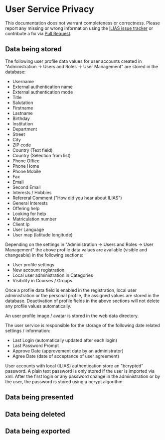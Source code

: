 # User Service Privacy

This documentation does not warrant completeness or correctness. Please report any
missing or wrong information using the [ILIAS issue tracker](https://mantis.ilias.de)
or contribute a fix via [Pull Request](docs/development/contributing.md#pull-request-to-the-repositories).

## Data being stored

The following user profile data values for user accounts created in "Administration -> Users and Roles -> User Management" 
are stored in the database:
- Username
- External authentication name
- External authentication mode  
- Title
- Salutation  
- Firstname
- Lastname
- Birthday
- Institution
- Department
- Street
- City
- ZIP code
- Country (Text field)
- Country (Selection from list)
- Phone Office
- Phone Home
- Phone Mobile
- Fax
- Email
- Second Email
- Interests / Hobbies  
- Refereral Comment ("How did you hear about ILIAS")
- General Interests
- Offering help
- Looking for help  
- Matriculation number
- Client Ip 
- User Language
- User map (latitude longitude)

Depending on the settings in "Administration -> Users and Roles -> User Management" the above profile data values are available 
(visible and changeable) in the following sections:
- User profile settings
- New account registration
- Local user administration in Categories
- Visibility in Courses / Groups

Once a profile data field is enabled in the registration, local user administration or the personal profile, the assigned values 
are stored in the database. Deactivation of profile fields in the above sections will not delete any profile values automatically.

An user profile image / avatar is stored in the web data directory. 

The user service is responsible for the storage of the following date related settings / information:
- Last Login (automatically updated after each login)
- Last Password Prompt
- Approve Date (approvement date by an administrator)
- Agree Date (date of acceptance of user agreement)

User accounts with local (ILIAS) authentication store an "bcrypted" password. A plain text password is only stored if the
user is imported via xml. After the first login or any password change in the administration or by the user, the
password is stored using a bcrypt algorithm. 

## Data being presented

## Data being deleted

## Data being exported 

  
